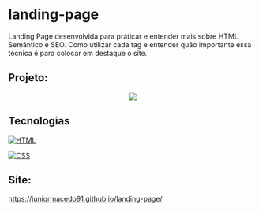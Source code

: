 # landing-page

Landing Page desenvolvida para práticar e entender mais sobre HTML Semântico e SEO. Como utilizar cada tag e entender quão importante essa técnica é para colocar em destaque o site.

## Projeto:

<p align="center">
  <img src="gif.gif">
</p>

## Tecnologias

[![HTML](https://img.shields.io/badge/HTML-red?style=for-the-badge&logo=HTML5&labelColor=black)](https://github.com/JuniorMacedo91)

[![CSS](https://img.shields.io/badge/CSS3-blue?style=for-the-badge&logo=CSS3&labelColor=black)](https://github.com/JuniorMacedo91)

## Site:

https://juniormacedo91.github.io/landing-page/
